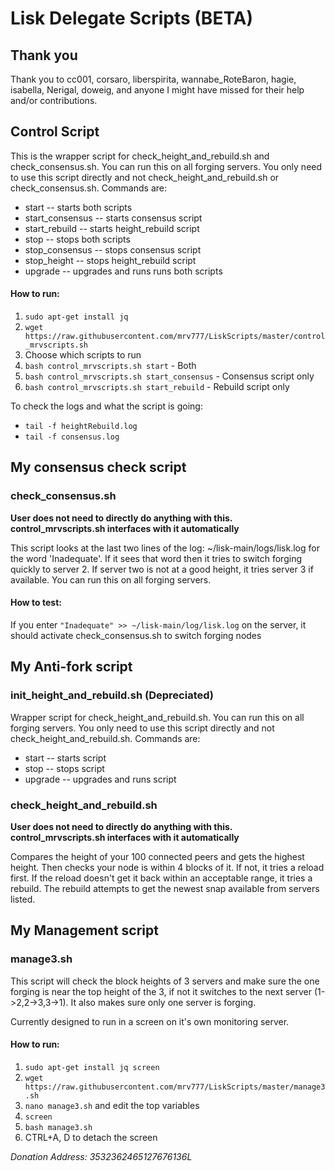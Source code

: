 # Lisk Delegate Scripts  (BETA)

## Thank you
Thank you to cc001, corsaro, liberspirita, wannabe_RoteBaron, hagie, isabella, Nerigal, doweig, and anyone I might have missed for their help and/or contributions.

## Control Script
This is the wrapper script for check_height_and_rebuild.sh and check_consensus.sh.  You can run this on all forging servers.  You only need to use this script directly and not check_height_and_rebuild.sh or check_consensus.sh.  Commands are:
* start             -- starts both scripts
* start_consensus   -- starts consensus script
* start_rebuild     -- starts height_rebuild script
* stop              -- stops both scripts
* stop_consensus    -- stops consensus script
* stop_height       -- stops height_rebuild script
* upgrade           -- upgrades and runs runs both scripts

#### How to run:

1. `sudo apt-get install jq`
2. `wget https://raw.githubusercontent.com/mrv777/LiskScripts/master/control_mrvscripts.sh`
3. Choose which scripts to run
  1. `bash control_mrvscripts.sh start` - Both
  2. `bash control_mrvscripts.sh start_consensus` - Consensus script only
  3. `bash control_mrvscripts.sh start_rebuild` - Rebuild script only

To check the logs and what the script is going:

* `tail -f heightRebuild.log`
* `tail -f consensus.log`

## My consensus check script

### check_consensus.sh
**User does not need to directly do anything with this.  control_mrvscripts.sh interfaces with it automatically**

This script looks at the last two lines of the log: ~/lisk-main/logs/lisk.log for the word 'Inadequate'.  If it sees that word then it tries to switch forging quickly to server 2.  If server two is not at a good height, it tries server 3 if available.  You can run this on all forging servers.

#### How to test:
If you enter `"Inadequate" >> ~/lisk-main/log/lisk.log` on the server, it should activate check_consensus.sh to switch forging nodes

## My Anti-fork script

### init_height_and_rebuild.sh (Depreciated)
Wrapper script for check_height_and_rebuild.sh.  You can run this on all forging servers.  You only need to use this script directly and not check_height_and_rebuild.sh.  Commands are:
* start         -- starts script
* stop          -- stops script
* upgrade       -- upgrades and runs script

### check_height_and_rebuild.sh
**User does not need to directly do anything with this.  control_mrvscripts.sh interfaces with it automatically**

Compares the height of your 100 connected peers and gets the highest height.  Then checks your node is within 4 blocks of it.  If not, it tries a reload first.  If the reload doesn't get it back within an acceptable range, it tries a rebuild.  The rebuild attempts to get the newest snap available from servers listed. 

## My Management script

### manage3.sh
This script will check the block heights of 3 servers and make sure the one forging is near the top height of the 3, if not it switches to the next server (1->2,2->3,3->1).  It also makes sure only one server is forging.

Currently designed to run in a screen on it's own monitoring server.

#### How to run:

1. `sudo apt-get install jq screen`
2. `wget https://raw.githubusercontent.com/mrv777/LiskScripts/master/manage3.sh`
3. `nano manage3.sh` and edit the top variables
4. `screen`
5. `bash manage3.sh`
6. CTRL+A, D to detach the screen

*Donation Address: 3532362465127676136L*
